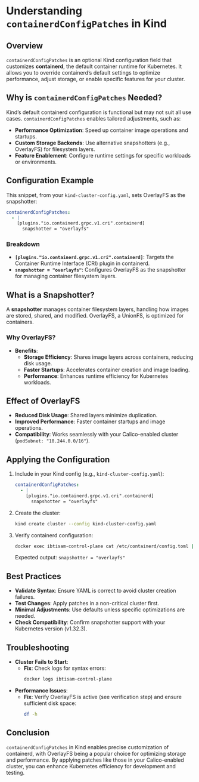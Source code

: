 # Understanding `containerdConfigPatches` in Kind

## Overview
`containerdConfigPatches` is an optional Kind configuration field that customizes **containerd**, the default container runtime for Kubernetes. It allows you to override containerd’s default settings to optimize performance, adjust storage, or enable specific features for your cluster.

## Why is `containerdConfigPatches` Needed?
Kind’s default containerd configuration is functional but may not suit all use cases. `containerdConfigPatches` enables tailored adjustments, such as:
- **Performance Optimization**: Speed up container image operations and startups.
- **Custom Storage Backends**: Use alternative snapshotters (e.g., OverlayFS) for filesystem layers.
- **Feature Enablement**: Configure runtime settings for specific workloads or environments.

## Configuration Example
This snippet, from your `kind-cluster-config.yaml`, sets OverlayFS as the snapshotter:
```yaml
containerdConfigPatches:
  - |
    [plugins."io.containerd.grpc.v1.cri".containerd]
      snapshotter = "overlayfs"
```

### Breakdown
- **`[plugins."io.containerd.grpc.v1.cri".containerd]`**: Targets the Container Runtime Interface (CRI) plugin in containerd.
- **`snapshotter = "overlayfs"`**: Configures OverlayFS as the snapshotter for managing container filesystem layers.

## What is a Snapshotter?
A **snapshotter** manages container filesystem layers, handling how images are stored, shared, and modified. OverlayFS, a UnionFS, is optimized for containers.

### Why OverlayFS?
- **Benefits**:
  - **Storage Efficiency**: Shares image layers across containers, reducing disk usage.
  - **Faster Startups**: Accelerates container creation and image loading.
  - **Performance**: Enhances runtime efficiency for Kubernetes workloads.

## Effect of OverlayFS
- **Reduced Disk Usage**: Shared layers minimize duplication.
- **Improved Performance**: Faster container startups and image operations.
- **Compatibility**: Works seamlessly with your Calico-enabled cluster (`podSubnet: "10.244.0.0/16"`).

## Applying the Configuration
1. Include in your Kind config (e.g., `kind-cluster-config.yaml`):
   ```yaml
   containerdConfigPatches:
     - |
       [plugins."io.containerd.grpc.v1.cri".containerd]
         snapshotter = "overlayfs"
   ```
2. Create the cluster:
   ```bash
   kind create cluster --config kind-cluster-config.yaml
   ```
3. Verify containerd configuration:
   ```bash
   docker exec ibtisam-control-plane cat /etc/containerd/config.toml | grep snapshotter
   ```
   Expected output: `snapshotter = "overlayfs"`

## Best Practices
- **Validate Syntax**: Ensure YAML is correct to avoid cluster creation failures.
- **Test Changes**: Apply patches in a non-critical cluster first.
- **Minimal Adjustments**: Use defaults unless specific optimizations are needed.
- **Check Compatibility**: Confirm snapshotter support with your Kubernetes version (v1.32.3).

## Troubleshooting
- **Cluster Fails to Start**:
  - **Fix**: Check logs for syntax errors:
    ```bash
    docker logs ibtisam-control-plane
    ```
- **Performance Issues**:
  - **Fix**: Verify OverlayFS is active (see verification step) and ensure sufficient disk space:
    ```bash
    df -h
    ```

## Conclusion
`containerdConfigPatches` in Kind enables precise customization of containerd, with OverlayFS being a popular choice for optimizing storage and performance. By applying patches like those in your Calico-enabled cluster, you can enhance Kubernetes efficiency for development and testing.